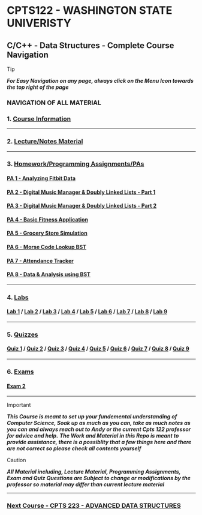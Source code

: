 # CPTS122 - WASHINGTON STATE UNIVERISTY 
## C/C++ - Data Structures - Complete Course Navigation

> [!TIP]
> ***For Easy Navigation on any page, always click on the Menu Icon towards the top right of the page***

### NAVIGATION OF ALL MATERIAL 

### 1. [Course Information](https://github.com/MarkShinozaki/CPTS122-DataStructures/tree/CourseInformation)

---

### 2. [Lecture/Notes Material](https://github.com/MarkShinozaki/CPTS122-DataStructures/tree/Lectures-Slides)

--- 
### 3. [Homework/Programming Assignments/PAs](https://github.com/MarkShinozaki/CPTS122-DataStructures/tree/ProgrammingAssignments)

#### [PA 1 - Analyzing Fitbit Data](https://github.com/MarkShinozaki/CPTS122-DataStructures/tree/ProgrammingAssignments/PA%201%20-%20Analyzing%20Fitbit%20Data) 

#### [PA 2 - Digital Music Manager & Doubly Linked Lists - Part 1](https://github.com/MarkShinozaki/CPTS122-DataStructures/tree/ProgrammingAssignments/PA%202%20-%20Digital%20Music%20Manager%20%26%20Doubly%20Linked%20Lists%20-%20Part%201) 

#### [PA 3 - Digital Music Manager & Doubly Linked Lists - Part 2](https://github.com/MarkShinozaki/CPTS122-DataStructures/tree/ProgrammingAssignments/PA%203%20-%20Digital%20Music%20Manager%20%26%20Doubly%20Linked%20Lists%20-%20Part%202) 

#### [PA 4 - Basic Fitness Application](https://github.com/MarkShinozaki/CPTS122-DataStructures/tree/ProgrammingAssignments/PA%204%20-%20Basic%20Fitness%20Application) 

#### [PA 5 - Grocery Store Simulation](https://github.com/MarkShinozaki/CPTS122-DataStructures/tree/ProgrammingAssignments/PA%205%20-%20Grocery%20Store%20Simulation) 

#### [PA 6 - Morse Code Lookup BST](https://github.com/MarkShinozaki/CPTS122-DataStructures/tree/ProgrammingAssignments/PA%206%20-%20Morse%20Code%20Lookup%20BST) 

#### [PA 7 - Attendance Tracker](https://github.com/MarkShinozaki/CPTS122-DataStructures/tree/ProgrammingAssignments/PA%207%20-%20Attendence%20Tracker) 

#### [PA 8 - Data & Analysis using BST](https://github.com/MarkShinozaki/CPTS122-DataStructures/tree/ProgrammingAssignments/PA%208%20-%20Data%20%26%20Analysis%20using%20BST) 


---

### 4. [Labs](https://github.com/MarkShinozaki/CPTS122-DataStructures/tree/Labs)

#### [Lab 1](https://github.com/MarkShinozaki/CPTS122-DataStructures/tree/Labs/Lab%201) / [Lab 2](https://github.com/MarkShinozaki/CPTS122-DataStructures/tree/Labs/Lab%202) / [Lab 3](https://github.com/MarkShinozaki/CPTS122-DataStructures/tree/Labs/Lab%203) / [Lab 4](https://github.com/MarkShinozaki/CPTS122-DataStructures/tree/Labs/Lab%204) / [Lab 5](https://github.com/MarkShinozaki/CPTS122-DataStructures/tree/Labs/Lab%205) / [Lab 6](https://github.com/MarkShinozaki/CPTS122-DataStructures/tree/Labs/Lab%206) / [Lab 7](https://github.com/MarkShinozaki/CPTS122-DataStructures/tree/Labs/Lab%207) / [Lab 8](https://github.com/MarkShinozaki/CPTS122-DataStructures/tree/Labs/Lab%208) / [Lab 9](https://github.com/MarkShinozaki/CPTS122-DataStructures/tree/Labs/Lab%209)

---



### 5. [Quizzes](https://github.com/MarkShinozaki/CPTS122-DataStructures/tree/Quizzes)

#### [Quiz 1](https://github.com/MarkShinozaki/CPTS122-DataStructures/tree/Quizzes/Quiz%201) / [Quiz 2](https://github.com/MarkShinozaki/CPTS122-DataStructures/tree/Quizzes/Quiz%202) / [Quiz 3](https://github.com/MarkShinozaki/CPTS122-DataStructures/tree/Quizzes/Quiz%203) / [Quiz 4](https://github.com/MarkShinozaki/CPTS122-DataStructures/tree/Quizzes/Quiz%204) / [Quiz 5](https://github.com/MarkShinozaki/CPTS122-DataStructures/tree/Quizzes/Quiz%205) / [Quiz 6](https://github.com/MarkShinozaki/CPTS122-DataStructures/tree/Quizzes/Quiz%206) / [Quiz 7](https://github.com/MarkShinozaki/CPTS122-DataStructures/tree/Quizzes/Quiz%207) / [Quiz 8](https://github.com/MarkShinozaki/CPTS122-DataStructures/tree/Quizzes/Quiz%208) / [Quiz 9](https://github.com/MarkShinozaki/CPTS122-DataStructures/tree/Quizzes/Quiz%209)

---

### 6.  [Exams](https://github.com/MarkShinozaki/CPTS122-DataStructures/tree/Final-Exams)
#### [Exam 2](https://github.com/MarkShinozaki/CPTS122-DataStructures/tree/Final-Exams/EXAM%202)
---

> [!IMPORTANT]
> ***This Course is meant to set up your fundemental understanding of Computer Science, Soak up as much as you can, take as much notes as you can and always reach out to Andy or the current Cpts 122 professor for advice and help.***
> ***The Work and Material in this Repo is meant to provide assistance, there is a possiblity that a few things here and there are not correct so please check all contents yourself***

> [!CAUTION]
> ***All Material including, Lecture Material, Programming Assignments, Exam and Quiz Questions are Subject to change or modifications by the professor so material may differ than current lecture material***

---

### [Next Course - CPTS 223 - ADVANCED DATA STRUCTURES ](https://github.com/MarkShinozaki/CPTS223-AdvancedDataStructuresInCpp)
